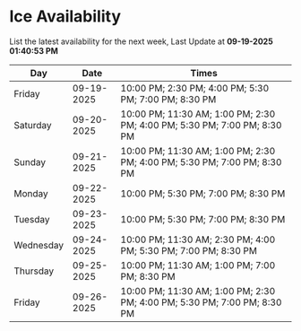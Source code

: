 # Ice Availability

List the latest availability for the next week, Last Update at **09-19-2025 01:40:53 PM**

| Day         | Date        | Times       |
| ----------- | ----------- | ----------- |
|Friday|09-19-2025|10:00 PM; 2:30 PM; 4:00 PM; 5:30 PM; 7:00 PM; 8:30 PM|
|Saturday|09-20-2025|10:00 PM; 11:30 AM; 1:00 PM; 2:30 PM; 4:00 PM; 5:30 PM; 7:00 PM; 8:30 PM|
|Sunday|09-21-2025|10:00 PM; 11:30 AM; 1:00 PM; 2:30 PM; 4:00 PM; 5:30 PM; 7:00 PM; 8:30 PM|
|Monday|09-22-2025|10:00 PM; 5:30 PM; 7:00 PM; 8:30 PM|
|Tuesday|09-23-2025|10:00 PM; 5:30 PM; 7:00 PM; 8:30 PM|
|Wednesday|09-24-2025|10:00 PM; 11:30 AM; 2:30 PM; 4:00 PM; 5:30 PM; 7:00 PM; 8:30 PM|
|Thursday|09-25-2025|10:00 PM; 11:30 AM; 1:00 PM; 7:00 PM; 8:30 PM|
|Friday|09-26-2025|10:00 PM; 11:30 AM; 1:00 PM; 2:30 PM; 4:00 PM; 5:30 PM; 7:00 PM; 8:30 PM|
